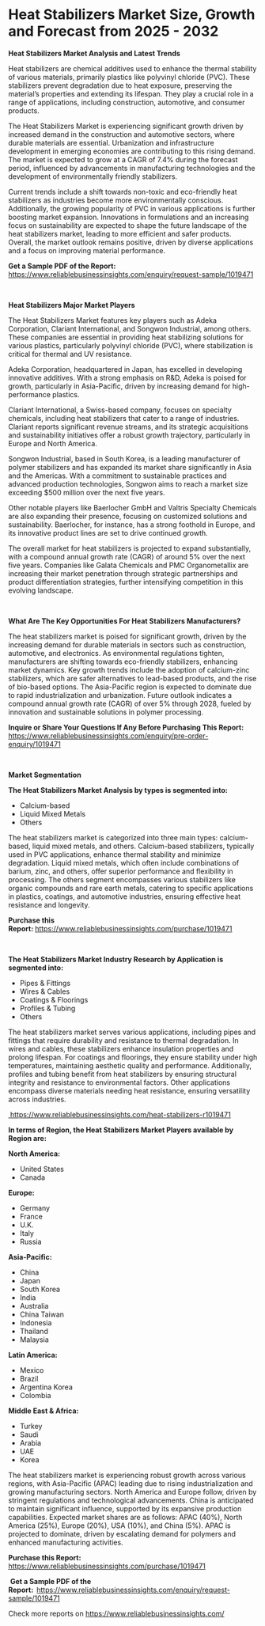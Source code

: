 <p><h1>Heat Stabilizers Market Size, Growth and Forecast from 2025 - 2032</h1></p><p><strong>Heat Stabilizers Market Analysis and Latest Trends</strong></p>
<p><p>Heat stabilizers are chemical additives used to enhance the thermal stability of various materials, primarily plastics like polyvinyl chloride (PVC). These stabilizers prevent degradation due to heat exposure, preserving the material’s properties and extending its lifespan. They play a crucial role in a range of applications, including construction, automotive, and consumer products.</p><p>The Heat Stabilizers Market is experiencing significant growth driven by increased demand in the construction and automotive sectors, where durable materials are essential. Urbanization and infrastructure development in emerging economies are contributing to this rising demand. The market is expected to grow at a CAGR of 7.4% during the forecast period, influenced by advancements in manufacturing technologies and the development of environmentally friendly stabilizers.</p><p>Current trends include a shift towards non-toxic and eco-friendly heat stabilizers as industries become more environmentally conscious. Additionally, the growing popularity of PVC in various applications is further boosting market expansion. Innovations in formulations and an increasing focus on sustainability are expected to shape the future landscape of the heat stabilizers market, leading to more efficient and safer products. Overall, the market outlook remains positive, driven by diverse applications and a focus on improving material performance.</p></p>
<p><strong>Get a Sample PDF of the Report:&nbsp;</strong> <a href="https://www.reliablebusinessinsights.com/enquiry/request-sample/1019471?utm_campaign=2820&utm_medium=2&utm_source=Github&utm_content=ia&utm_term=02042025&utm_id=heat-stabilizers">https://www.reliablebusinessinsights.com/enquiry/request-sample/1019471</a></p>
<p>&nbsp;</p>
<p><strong>Heat Stabilizers Major Market Players</strong></p>
<p><p>The Heat Stabilizers Market features key players such as Adeka Corporation, Clariant International, and Songwon Industrial, among others. These companies are essential in providing heat stabilizing solutions for various plastics, particularly polyvinyl chloride (PVC), where stabilization is critical for thermal and UV resistance.</p><p>Adeka Corporation, headquartered in Japan, has excelled in developing innovative additives. With a strong emphasis on R&D, Adeka is poised for growth, particularly in Asia-Pacific, driven by increasing demand for high-performance plastics. </p><p>Clariant International, a Swiss-based company, focuses on specialty chemicals, including heat stabilizers that cater to a range of industries. Clariant reports significant revenue streams, and its strategic acquisitions and sustainability initiatives offer a robust growth trajectory, particularly in Europe and North America.</p><p>Songwon Industrial, based in South Korea, is a leading manufacturer of polymer stabilizers and has expanded its market share significantly in Asia and the Americas. With a commitment to sustainable practices and advanced production technologies, Songwon aims to reach a market size exceeding $500 million over the next five years.</p><p>Other notable players like Baerlocher GmbH and Valtris Specialty Chemicals are also expanding their presence, focusing on customized solutions and sustainability. Baerlocher, for instance, has a strong foothold in Europe, and its innovative product lines are set to drive continued growth.</p><p>The overall market for heat stabilizers is projected to expand substantially, with a compound annual growth rate (CAGR) of around 5% over the next five years. Companies like Galata Chemicals and PMC Organometallix are increasing their market penetration through strategic partnerships and product differentiation strategies, further intensifying competition in this evolving landscape.</p></p>
<p>&nbsp;</p>
<p><strong>What Are The Key Opportunities For Heat Stabilizers Manufacturers?</strong></p>
<p><p>The heat stabilizers market is poised for significant growth, driven by the increasing demand for durable materials in sectors such as construction, automotive, and electronics. As environmental regulations tighten, manufacturers are shifting towards eco-friendly stabilizers, enhancing market dynamics. Key growth trends include the adoption of calcium-zinc stabilizers, which are safer alternatives to lead-based products, and the rise of bio-based options. The Asia-Pacific region is expected to dominate due to rapid industrialization and urbanization. Future outlook indicates a compound annual growth rate (CAGR) of over 5% through 2028, fueled by innovation and sustainable solutions in polymer processing.</p></p>
<p><strong>Inquire or Share Your Questions If Any Before Purchasing This Report:</strong> <a href="https://www.reliablebusinessinsights.com/enquiry/pre-order-enquiry/1019471?utm_campaign=2820&utm_medium=2&utm_source=Github&utm_content=ia&utm_term=02042025&utm_id=heat-stabilizers">https://www.reliablebusinessinsights.com/enquiry/pre-order-enquiry/1019471</a></p>
<p>&nbsp;</p>
<p><strong>Market Segmentation</strong></p>
<p><strong>The Heat Stabilizers Market Analysis by types is segmented into:</strong></p>
<p><ul><li>Calcium-based</li><li>Liquid Mixed Metals</li><li>Others</li></ul></p>
<p><p>The heat stabilizers market is categorized into three main types: calcium-based, liquid mixed metals, and others. Calcium-based stabilizers, typically used in PVC applications, enhance thermal stability and minimize degradation. Liquid mixed metals, which often include combinations of barium, zinc, and others, offer superior performance and flexibility in processing. The others segment encompasses various stabilizers like organic compounds and rare earth metals, catering to specific applications in plastics, coatings, and automotive industries, ensuring effective heat resistance and longevity.</p></p>
<p><strong>Purchase this Report:&nbsp;</strong><a href="https://www.reliablebusinessinsights.com/purchase/1019471?utm_campaign=2820&utm_medium=2&utm_source=Github&utm_content=ia&utm_term=02042025&utm_id=heat-stabilizers">https://www.reliablebusinessinsights.com/purchase/1019471</a></p>
<p>&nbsp;</p>
<p><strong>The Heat Stabilizers Market Industry Research by Application is segmented into:</strong></p>
<p><ul><li>Pipes & Fittings</li><li>Wires & Cables</li><li>Coatings & Floorings</li><li>Profiles & Tubing</li><li>Others</li></ul></p>
<p><p>The heat stabilizers market serves various applications, including pipes and fittings that require durability and resistance to thermal degradation. In wires and cables, these stabilizers enhance insulation properties and prolong lifespan. For coatings and floorings, they ensure stability under high temperatures, maintaining aesthetic quality and performance. Additionally, profiles and tubing benefit from heat stabilizers by ensuring structural integrity and resistance to environmental factors. Other applications encompass diverse materials needing heat resistance, ensuring versatility across industries.</p></p>
<p><a href="https://www.reliablebusinessinsights.com/heat-stabilizers-r1019471?utm_campaign=2820&utm_medium=2&utm_source=Github&utm_content=ia&utm_term=02042025&utm_id=heat-stabilizers">&nbsp;https://www.reliablebusinessinsights.com/heat-stabilizers-r1019471</a></p>
<p><strong>In terms of Region, the Heat Stabilizers Market Players available by Region are:</strong></p>
<p>
    <p> <strong> North America: </strong>
        <ul>
            <li>United States</li>
            <li>Canada</li>
        </ul>
        </p> 
    <p> <strong> Europe: </strong>
        <ul>
            <li>Germany</li>
            <li>France</li>
            <li>U.K.</li>
            <li>Italy</li>
            <li>Russia</li>
        </ul>
        </p> 
    <p> <strong> Asia-Pacific: </strong>
        <ul>
            <li>China</li>
            <li>Japan</li>
            <li>South Korea</li>
            <li>India</li>
            <li>Australia</li>
            <li>China Taiwan</li>
            <li>Indonesia</li>
            <li>Thailand</li>
            <li>Malaysia</li>
        </ul>
        </p> 
    <p> <strong> Latin America: </strong>
        <ul>
            <li>Mexico</li>
            <li>Brazil</li>
            <li>Argentina Korea</li>
            <li>Colombia</li>
        </ul>
        </p> 
    <p> <strong> Middle East & Africa: </strong>
        <ul>
            <li>Turkey</li>
            <li>Saudi</li>
            <li>Arabia</li>
            <li>UAE</li>
            <li>Korea</li>
        </ul>
    </p>
    </p>
<p><p>The heat stabilizers market is experiencing robust growth across various regions, with Asia-Pacific (APAC) leading due to rising industrialization and growing manufacturing sectors. North America and Europe follow, driven by stringent regulations and technological advancements. China is anticipated to maintain significant influence, supported by its expansive production capabilities. Expected market shares are as follows: APAC (40%), North America (25%), Europe (20%), USA (10%), and China (5%). APAC is projected to dominate, driven by escalating demand for polymers and enhanced manufacturing activities.</p></p>
<p><strong>Purchase this Report: </strong><a href="https://www.reliablebusinessinsights.com/purchase/1019471?utm_campaign=2820&utm_medium=2&utm_source=Github&utm_content=ia&utm_term=02042025&utm_id=heat-stabilizers">https://www.reliablebusinessinsights.com/purchase/1019471</a></p>
<p>&nbsp;<strong>Get a Sample PDF of the Report:&nbsp;&nbsp;</strong><a href="https://www.reliablebusinessinsights.com/enquiry/request-sample/1019471?utm_campaign=2820&utm_medium=2&utm_source=Github&utm_content=ia&utm_term=02042025&utm_id=heat-stabilizers">https://www.reliablebusinessinsights.com/enquiry/request-sample/1019471</a></p>
<p><strong></strong></p>
<p>Check more reports on <a href="https://www.reliablebusinessinsights.com/?utm_campaign=2820&utm_medium=2&utm_source=Github&utm_content=ia&utm_term=02042025&utm_id=heat-stabilizers">https://www.reliablebusinessinsights.com/</a></p>